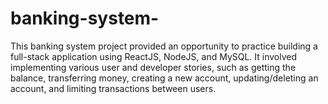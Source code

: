 # banking-system-




This banking system project provided an opportunity to practice building a full-stack application using ReactJS, NodeJS, and MySQL. It involved implementing various user
and developer stories, such as getting the balance, transferring money, creating a new account, updating/deleting an account, and limiting transactions between users.
